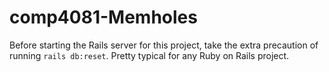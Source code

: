 # comp4081-Memholes

Before starting the Rails server for this project, take the extra precaution of running `rails db:reset`. Pretty typical for any Ruby on Rails project.
